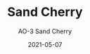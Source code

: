---
image_primary: "img/AO+Sand+Cherry+Art+WEB.jpg"
image_secondary: "img/AO+Sand+Cherry+Interior+WEB.jpg"
subtitle: "AO-3 Sand Cherry"
tags: 
  - "Wall Coverings"
title: "Sand Cherry"
href: "https://www.areaenvironments.com/order/ao-3sandcherry"
designer: "Amy Ouradnik"
category: "Wall Coverings"
manufacturer: "Area Environments"
slug: "/manufacturers/area-environments/wall-coverings/amy-ouradnik-sand-cherry"
date: "2021-05-07"
---